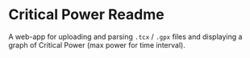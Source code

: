 # Critical Power Readme

A web-app for uploading and parsing `.tcx` / `.gpx` files and displaying a graph of Critical Power (max power for time interval).